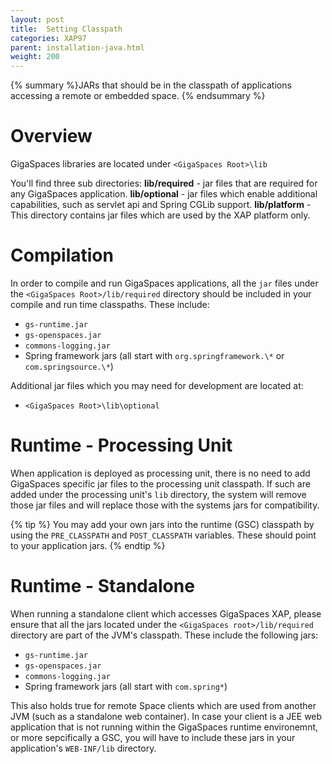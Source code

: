 ```yaml
---
layout: post
title:  Setting Classpath
categories: XAP97
parent: installation-java.html
weight: 200
---
```


{% summary %}JARs that should be in the classpath of applications accessing a remote or embedded space. {% endsummary %}

# Overview

GigaSpaces libraries are located under `<GigaSpaces Root>\lib`

You'll find three sub directories:
**lib/required** - jar files that are required for any GigaSpaces application.
**lib/optional** - jar files which enable additional capabilities, such as servlet api and Spring CGLib support.
**lib/platform** - This directory contains jar files which are used by the XAP platform only.

# Compilation

In order to compile and run GigaSpaces applications, all the `jar` files under the `<GigaSpaces Root>/lib/required` directory should be included in your compile and run time classpaths. These include:

- `gs-runtime.jar`
- `gs-openspaces.jar`
- `commons-logging.jar`
- Spring framework jars (all start with `org.springframework.\*` or `com.springsource.\*`)

Additional jar files which you may need for development are located at:

- `<GigaSpaces Root>\lib\optional`

# Runtime - Processing Unit

When application is deployed as processing unit, there is no need to add GigaSpaces specific jar files to the processing unit classpath. If such are added under the processing unit's `lib` directory, the system will remove those jar files and will replace those with the systems jars for compatibility.

{% tip %}
You may add your own jars into the runtime (GSC) classpath by using the `PRE_CLASSPATH` and `POST_CLASSPATH` variables. These should point to your application jars.
{% endtip %}

# Runtime - Standalone

When running a standalone client which accesses GigaSpaces XAP, please ensure that all the jars located under the `<GigaSpaces root>/lib/required` directory are part of the JVM's classpath. These include the following jars:

- `gs-runtime.jar`
- `gs-openspaces.jar`
- `commons-logging.jar`
- Spring framework jars (all start with `com.spring*`)

This also holds true for remote Space clients which are used from another JVM (such as a standalone web container). In case your client is a JEE web application that is not running within the GigaSpaces runtime environemnt, or more sepcifically a GSC, you will have to include these jars in your application's `WEB-INF/lib` directory.
